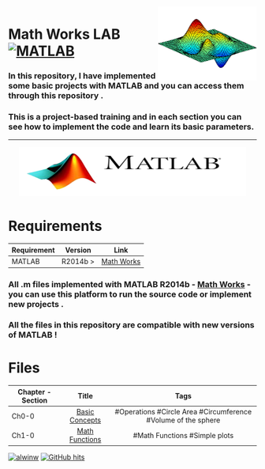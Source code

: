 

<img src="https://github.com/arash-mehrzadi/arash-mehrzadi/blob/main/temp/MWG.gif" width="200" height="150" align="right" />

# Math Works LAB [![MATLAB](https://www.mathworks.com/matlabcentral/images/matlab-file-exchange.svg)](https://github.com/sindresorhus/awesome#readme)

### In this repository, I have implemented some basic projects with MATLAB and you can access them through this repository .

### This is a project-based training and in each section you can see how to implement the code and learn its basic parameters.

----------
<p align="center">
  <img width="460" height="100" src="https://github.com/arash-mehrzadi/arash-mehrzadi/blob/main/temp/MATLABWP.png">
</p>

# Requirements

| Requirement   | Version                  |Link                                                        |
| ------------- |:------------------------:|:----------------------------------------------------------:|
| MATLAB        | R2014b >                 |[Math Works](https://www.mathworks.com/products/matlab.html)|

### All .m files implemented with MATLAB R2014b - [Math Works](https://www.mathworks.com/products/matlab.html) - you can use this platform to run the source code or implement new projects . 
### All the files in this repository are compatible with new versions of MATLAB ! 
 
 # Files 
 
| Chapter - Section   | Title                    |Tags                                                        |
| ------------------- |:------------------------:|:----------------------------------------------------------:|
| Ch0-0        | [Basic Concepts](https://github.com/arash-mehrzadi/Math-Works-LAB/tree/main/Ch0)|#Operations #Circle Area #Circumference #Volume of the sphere|
| Ch1-0        | [Math Functions](https://github.com/arash-mehrzadi/Math-Works-LAB/tree/main/Ch1)|#Math Functions #Simple plots|

<p align="left">
    <a href="https://github.com/arash-mehrzadi" target="_blank"><img alt="alwinw" src="https://badges.pufler.dev/visits/arash-mehrzadi/Math-Works-LAB?logo=GitHub&label=visits&color=success&logoColor=white&style=flat-square"/></a>
    <!--<a href="https://github.com/arash-mehrzadi" target="_blank"><img alt="profile hits" src="https://img.shields.io/jsdelivr/gh/hw/alwinw/alwinw?label=hits&style=flat-square"></a>-->
    <a href="https://github.com/arash-mehrzadi/alwinw" target="_blank"><img alt="GitHub hits" src="https://img.shields.io/github/last-commit/arash-mehrzadi/Math-Works-LAB?label=updated&style=flat-square"></a>
</p>
